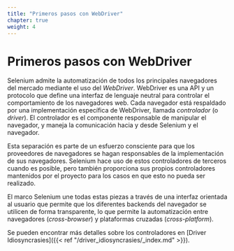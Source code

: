 ```yaml
---
title: "Primeros pasos con WebDriver"
chapter: true
weight: 4
---
```



# Primeros pasos con WebDriver

Selenium admite la automatización de todos los principales navegadores del mercado mediante el uso del _WebDriver_. WebDriver es una API y un protocolo que define una interfaz de lenguaje neutral para controlar el comportamiento de los navegadores web. Cada navegador está respaldado por una implementación específica de WebDriver, llamada *controlador* (o _driver_). El controlador es el componente responsable de manipular el navegador, y maneja la comunicación hacia y desde Selenium y el navegador.

Esta separación es parte de un esfuerzo consciente para que los proveedores de navegadores se hagan responsables de la implementación de sus navegadores. Selenium hace uso de estos controladores de terceros cuando es posible, pero también proporciona sus propios controladores mantenidos por el proyecto para los casos en que esto no pueda ser realizado.

El marco Selenium une todas estas piezas a través de una interfaz orientada al usuario que permite que los diferentes backends del navegador se utilicen de forma transparente, lo que permite la automatización entre navegadores (_cross-browser_) y plataformas cruzadas (_cross-platform_).

Se pueden encontrar más detalles sobre los controladores en [Driver Idiosyncrasies]({{< ref "/driver_idiosyncrasies/_index.md" >}}).

